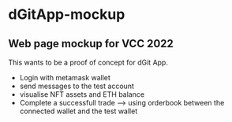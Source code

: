# dGitApp-mockup
Web page mockup for VCC 2022
------------------------------
This wants to be a proof of concept for dGit App.

- Login with metamask wallet
- send messages to the test account
- visualise NFT assets and ETH balance
- Complete a successfull trade <NFT> --> <ETH> using orderbook between the connected wallet and the test wallet
